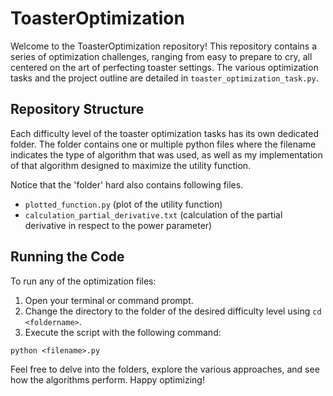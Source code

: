 # ToasterOptimization

Welcome to the ToasterOptimization repository! This repository contains a series of optimization challenges, ranging from easy to prepare to cry, all centered on the art of perfecting toaster settings. The various optimization tasks and the project outline are detailed in `toaster_optimization_task.py`.

## Repository Structure

Each difficulty level of the toaster optimization tasks has its own dedicated folder. The folder contains one or multiple python files where the filename indicates the type of algorithm that was used, as well as my implementation of that algorithm designed to maximize the utility function.

Notice that the 'folder' hard also contains following files.

- `plotted_function.py` (plot of the utility function)
- `calculation_partial_derivative.txt` (calculation of the partial derivative in respect to the power parameter)

## Running the Code

To run any of the optimization files:

1. Open your terminal or command prompt.
2. Change the directory to the folder of the desired difficulty level using `cd <foldername>`.
3. Execute the script with the following command:

`python <filename>.py`

Feel free to delve into the folders, explore the various approaches, and see how the algorithms perform. Happy optimizing!

